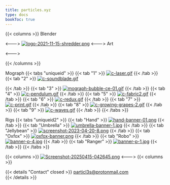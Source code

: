 ```yaml
---
title: particles.xyz
type: docs
bookToc: true
---
```


{{< columns >}}
Blender

<--->
[![logo-2021-11-15-shredder.png](https://i.postimg.cc/pWkSBGy5/logo-2021-11-15-shredder.png)](shredder)
<--->
Art

<--->

{{< /columns >}}

Mograph
{{< tabs "uniqueid" >}}
{{< tab "1" >}}
[![c-laser.gif](https://i.postimg.cc/5JkqvJyw/c-laser.gif)](/laser)
{{< /tab >}}
{{< tab "2" >}}
[![c-soundblade.gif](https://i.postimg.cc/QXjbQYFd/c-soundblade.gif)](soundblade)

{{< /tab >}}
{{< tab "3" >}}
[![mograph-bubble-ce-01.gif](https://i.postimg.cc/NBP95JhT/mograph-bubble-ce-01.gif)](bubble)
{{< /tab >}}
{{< tab "4" >}}
[![c-pendulum.gif](https://i.postimg.cc/B3gPtHxL/c-pendulum.gif)](infinite_pendulum)
{{< /tab >}}
{{< tab "5" >}}
[![c-fabric2.gif](https://i.postimg.cc/gc0dRYLn/c-fabric2.gif)](fabric_weave)
{{< /tab >}}
{{< tab "6" >}}
[![c-redux.gif](https://i.postimg.cc/hDhqG608/c-redux.gif)](redux)
{{< /tab >}}
{{< tab "7" >}}
[![c-print.gif](https://i.postimg.cc/y6Kdrp8c/c-print.gif)](print_3d)
{{< /tab >}}
{{< tab "8" >}}
[![c-growing-grapes-2.gif](https://i.postimg.cc/38wQyp27/c-growing-grapes-2.gif)](growing_grapes)
{{< /tab >}}
{{< tab "9" >}}
[![c-waves.gif](https://i.postimg.cc/hcgMpzWw/c-waves.gif)](floating_leaf)
{{< /tab >}}
{{< /tabs >}}

Rigs
{{< tabs "uniqueid2" >}}
{{< tab "Hand" >}}
[![hand-banner-01.png](https://i.postimg.cc/5byZt3Gs/hand-banner-01.png)](/hand_rig/)
{{< /tab >}}
{{< tab "Umbrella" >}}
[![umbrella-banner-1.jpg](https://i.postimg.cc/q4cGrQrQ/umbrella-banner-1.jpg)](/umbrella_rig/)
{{< /tab >}}
{{< tab "Jellybean" >}}
[![screenshot-2023-04-20-8.png](https://i.postimg.cc/Q8HrFdJ8/screenshot-2023-04-20-8.png)](/jellybean_rig/)
{{< /tab >}}
{{< tab "Oxfox" >}}
[![oxfox-banner.png](https://i.postimg.cc/dJBsZH3y/oxfox-banner.png)](/oxfox_rig/)
{{< /tab >}}
{{< tab "Robo" >}}
[![banner-p-4.jpg](https://i.postimg.cc/syphXwb8/banner-p-4.jpg)](/robo_rig/)
{{< /tab >}}
{{< tab "Ranger" >}}
[![banner-p-1.jpg](https://i.postimg.cc/7PyJ92Jm/banner-p-1.jpg)](/ranger_rig/)
{{< /tab >}}
{{< /tabs >}}


{{< columns >}}
[![Screenshot-20250415-042645.png](https://i.postimg.cc/JRMgGN03/Screenshot-20250415-042645.png)](/)
<--->
{{< columns >}}















{{< details "Contact" closed >}}
particl3s@protonmail.com  
{{< /details >}}
